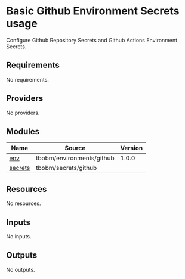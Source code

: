 # Basic Github Environment Secrets usage

Configure Github Repository Secrets and Github Actions Environment Secrets.

<!-- BEGINNING OF PRE-COMMIT-TERRAFORM DOCS HOOK -->
## Requirements

No requirements.

## Providers

No providers.

## Modules

| Name | Source | Version |
|------|--------|---------|
| <a name="module_env"></a> [env](#module\_env) | tbobm/environments/github | 1.0.0 |
| <a name="module_secrets"></a> [secrets](#module\_secrets) | tbobm/secrets/github |  |

## Resources

No resources.

## Inputs

No inputs.

## Outputs

No outputs.
<!-- END OF PRE-COMMIT-TERRAFORM DOCS HOOK -->
